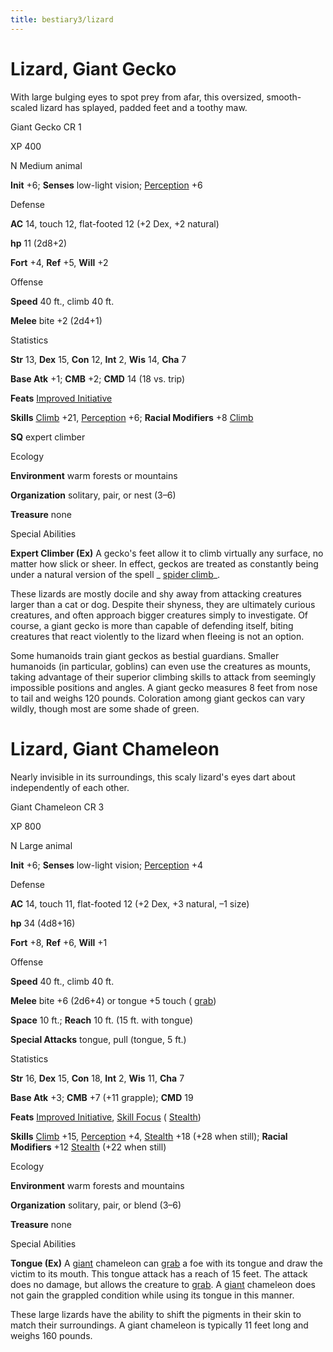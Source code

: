 ```yaml
---
title: bestiary3/lizard
---
```

# Lizard, Giant Gecko

With large bulging eyes to spot prey from afar, this oversized, smooth-scaled lizard has splayed, padded feet and a toothy maw.

Giant Gecko CR 1

XP 400

N Medium animal

**Init** +6; **Senses** low-light vision; [Perception](skill_dir/perception#_perception) +6

Defense

**AC** 14, touch 12, flat-footed 12 (+2 Dex, +2 natural)

**hp** 11 (2d8+2)

**Fort** +4, **Ref** +5, **Will** +2

Offense

**Speed** 40 ft., climb 40 ft.

**Melee** bite +2 (2d4+1)

Statistics

**Str** 13, **Dex** 15, **Con** 12, **Int** 2, **Wis** 14, **Cha** 7

**Base Atk** +1; **CMB** +2; **CMD** 14 (18 vs. trip)

**Feats** [Improved Initiative](feats#_improved-initiative)

**Skills** [Climb](skills/climb#_climb) +21, [Perception](skill_dir/perception#_perception) +6; **Racial Modifiers** +8 [Climb](skills/climb#_climb)

**SQ** expert climber

Ecology

**Environment** warm forests or mountains

**Organization** solitary, pair, or nest (3–6)

**Treasure** none

Special Abilities

**Expert Climber (Ex)** A gecko's feet allow it to climb virtually any surface, no matter how slick or sheer. In effect, geckos are treated as constantly being under a natural version of the spell _ [spider climb](spell_dir/spiderClimb#_spider-climb)_.

These lizards are mostly docile and shy away from attacking creatures larger than a cat or dog. Despite their shyness, they are ultimately curious creatures, and often approach bigger creatures simply to investigate. Of course, a giant gecko is more than capable of defending itself, biting creatures that react violently to the lizard when fleeing is not an option.

Some humanoids train giant geckos as bestial guardians. Smaller humanoids (in particular, goblins) can even use the creatures as mounts, taking advantage of their superior climbing skills to attack from seemingly impossible positions and angles. A giant gecko measures 8 feet from nose to tail and weighs 120 pounds. Coloration among giant geckos can vary wildly, though most are some shade of green.

# Lizard, Giant Chameleon

Nearly invisible in its surroundings, this scaly lizard's eyes dart about independently of each other.

Giant Chameleon CR 3

XP 800

N Large animal

**Init** +6; **Senses** low-light vision; [Perception](skills/perception#_perception) +4

Defense

**AC** 14, touch 11, flat-footed 12 (+2 Dex, +3 natural, –1 size)

**hp** 34 (4d8+16)

**Fort** +8, **Ref** +6, **Will** +1

Offense

**Speed** 40 ft., climb 40 ft.

**Melee** bite +6 (2d6+4) or tongue +5 touch ( [grab](monster_dir/universalMonsterRules#_grab))

**Space** 10 ft.; **Reach** 10 ft. (15 ft. with tongue)

**Special Attacks** tongue, pull (tongue, 5 ft.)

Statistics

**Str** 16, **Dex** 15, **Con** 18, **Int** 2, **Wis** 11, **Cha** 7

**Base Atk** +3; **CMB** +7 (+11 grapple); **CMD** 19

**Feats** [Improved Initiative](feats#_improved-initiative), [Skill Focus](feats#_skill-focus) ( [Stealth](skills/stealth#_stealth))

**Skills** [Climb](skill_dir/climb#_climb) +15, [Perception](skills/perception#_perception) +4, [Stealth](skill_dir/stealth#_stealth) +18 (+28 when still); **Racial Modifiers** +12 [Stealth](skills/stealth#_stealth) (+22 when still)

Ecology

**Environment** warm forests and mountains

**Organization** solitary, pair, or blend (3–6)

**Treasure** none

Special Abilities

**Tongue (Ex)** A [giant](monster_dir/creatureTypes#_giant-subtype) chameleon can [grab](monsters/universalMonsterRules#_grab) a foe with its tongue and draw the victim to its mouth. This tongue attack has a reach of 15 feet. The attack does no damage, but allows the creature to [grab](monster_dir/universalMonsterRules#_grab). A [giant](monsters/creatureTypes#_giant-subtype) chameleon does not gain the grappled condition while using its tongue in this manner.

These large lizards have the ability to shift the pigments in their skin to match their surroundings. A giant chameleon is typically 11 feet long and weighs 160 pounds.

